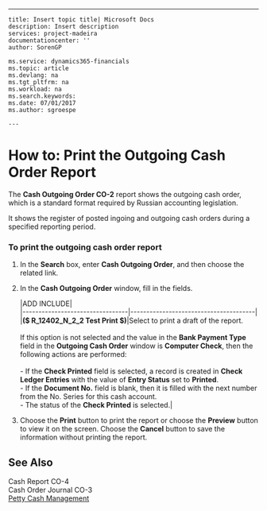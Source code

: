 ---
    title: Insert topic title| Microsoft Docs
    description: Insert description
    services: project-madeira
    documentationcenter: ''
    author: SorenGP

    ms.service: dynamics365-financials
    ms.topic: article
    ms.devlang: na
    ms.tgt_pltfrm: na
    ms.workload: na
    ms.search.keywords:
    ms.date: 07/01/2017
    ms.author: sgroespe

    ---
# How to: Print the Outgoing Cash Order Report
The **Cash Outgoing Order CO-2** report shows the outgoing cash order, which is a standard format required by Russian accounting legislation.  
  
 It shows the register of posted ingoing and outgoing cash orders during a specified reporting period.  
  
### To print the outgoing cash order report  
  
1.  In the **Search** box, enter **Cash Outgoing Order**, and then choose the related link.  
  
2.  In the **Cash Outgoing Order** window, fill in the fields.  
  
    |ADD INCLUDE<!--[!INCLUDE[bp_tablefield](../../includes/bp_tabledescription_md.md)]-->|  
    |---------------------------------|---------------------------------------|  
    |**\($ R\_12402\_N\_2\_2 Test Print $\)**|Select to print a draft of the report.<br /><br /> If this option is not selected and the value in the **Bank Payment Type** field in the **Outgoing Cash Order** window is **Computer Check**, then the following actions are performed:<br /><br /> -   If the **Check Printed** field is selected, a record is created in **Check Ledger Entries** with the value of **Entry Status** set to **Printed**.<br />-   If the **Document No.** field is blank, then it is filled with the next number from the No. Series for this cash account.<br />-   The status of the **Check Printed** is selected.|  
  
3.  Choose the **Print** button to print the report or choose the **Preview** button to view it on the screen. Choose the **Cancel** button to save the information without printing the report.  
  
## See Also  
 Cash Report CO-4   
 Cash Order Journal CO-3   
 [Petty Cash Management](../FullExperience/petty-cash-management.md)
